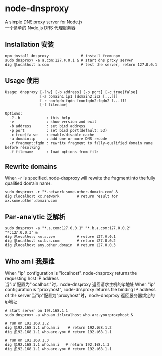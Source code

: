 node-dnsproxy
==============

A simple DNS proxy server for Node.js  
一个简单的 Node.js DNS 代理服务器  

## Installation 安装

``` shell
npm install dnsproxy               # install from npm
sudo dnsproxy -a a.com:127.0.0.1 & # start dns proxy server
dig @localhost a.com               # test the server, return 127.0.0.1
```

## Usage 使用

``` text
Usage: dnsproxy [-?hv] [-b address] [-p port] [-c true|false]
                [-a domain1:ip1 [domain2:ip2 [...]]]
                [-r nonfqdn:fqdn [nonfqdn2:fqdn2 [...]]]
                [-f filename]

Options:
  -?,-h            : this help
  -v               : show version and exit
  -b address       : set bind address
  -p port          : set bind port(default: 53)
  -c true|false    : enable/disable cache
  -a domain:ip     : add one or more DNS recode
  -r fragment:fqdn : rewrite fragment to fully-qualified domain name before resolving
  -f filename      : load options from file
```

## Rewrite domains

When `-r` is specified, node-dnsproxy will rewrite the fragment into the fully qualified
domain name.

``` shell
sudo dnsproxy -r "*.network:some.other.domain.com" &
dig @localhost xx.network        # return result for xx.some.other.domain.com
```

## Pan-analytic 泛解析
``` shell
sudo dnsproxy -a "*.a.com:127.0.0.1" "*.b.a.com:127.0.0.2" "*:127.0.0.3" &
dig @localhost xx.a.com          # return 127.0.0.1
dig @localhost xx.b.a.com        # return 127.0.0.2
dig @localhost any.other.domain  # return 127.0.0.3
```

## Who am I 我是谁
When "ip" configuration is "localhost", node-dnsproxy returns the requesting host IP address  
当"ip"配置为"localhost"时，node-dnsproxy 返回请求主机的ip地址 
When "ip" configuration is "proxyhost", node-dnsproxy returns the binding IP address of the server 
当"ip"配置为"proxyhost"时，node-dnsproxy 返回服务器绑定的ip地址  
``` shell
# start server on 192.168.1.1
sudo dnsproxy -a who.am.i:localhost who.are.you:proxyhost &

# run on 192.168.1.2
dig @192.168.1.1 who.am.i    # return 192.168.1.2
dig @192.168.1.1 who.are.you # return 192.168.1.1

# run on 192.168.1.3
dig @192.168.1.1 who.am.i   # return 192.168.1.3
dig @192.168.1.1 who.are.you # return 192.168.1.1
```

